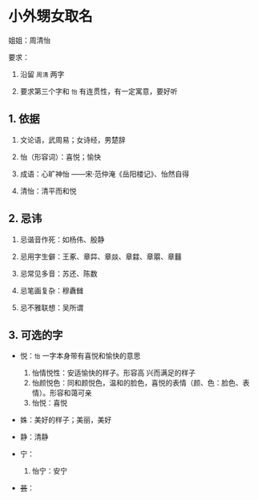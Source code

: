# 小外甥女取名

姐姐：周清怡

要求：

1. 沿留 `周清` 两字

2. 要求第三个字和 `怡` 有连贯性，有一定寓意，要好听

## 1. 依据

1. 文论语，武周易；女诗经，男楚辞

2. 怡（形容词）：喜悦；愉快

3. 成语：心旷神怡 ——宋·范仲淹《岳阳楼记》、怡然自得

4. 清怡：清平而和悦

## 2. 忌讳

1. 忌谐音作死：如杨伟、殷静

2. 忌用字生僻：王豖、章茻、章燚、章㵘、章朤、章䨻

3. 忌常见多音：苏还、陈数

4. 忌笔画复杂：穆纛雠

5. 忌不雅联想：吴所谓

## 3. 可选的字

- 悦：`怡` 一字本身带有喜悦和愉快的意思
    1. 怡情悦性：安适愉快的样子。形容高 兴而满足的样子
    2. 怡颜悦色：同和颜悦色，温和的脸色，喜悦的表情（颜、色：脸色、表情）。形容和蔼可亲
    3. 怡悦：喜悦

- 姝：美好的样子；美丽，美好

- 静：清静

- 宁：
    1. 怡宁：安宁

- ~~芸~~：